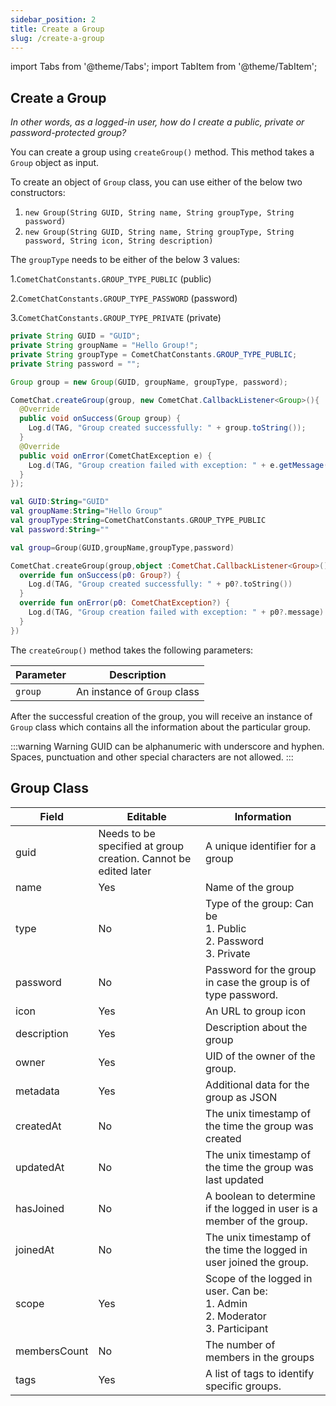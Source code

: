 ```yaml
---
sidebar_position: 2
title: Create a Group
slug: /create-a-group
---
```


import Tabs from '@theme/Tabs';
import TabItem from '@theme/TabItem';

## Create a Group

_In other words, as a logged-in user, how do I create a public, private or password-protected group?_

You can create a group using `createGroup()` method. This method takes a `Group` object as input.

To create an object of `Group` class, you can use either of the below two constructors:

1. `new Group(String GUID, String name, String groupType, String password)`
2. `new Group(String GUID, String name, String groupType, String password, String icon, String description)`

The `groupType` needs to be either of the below 3 values:

1.`CometChatConstants.GROUP_TYPE_PUBLIC` (public) 

2.`CometChatConstants.GROUP_TYPE_PASSWORD` (password) 

3.`CometChatConstants.GROUP_TYPE_PRIVATE` (private)

<Tabs>
<TabItem value="Java" label="Java">

```java
private String GUID = "GUID";
private String groupName = "Hello Group!";
private String groupType = CometChatConstants.GROUP_TYPE_PUBLIC;
private String password = "";

Group group = new Group(GUID, groupName, groupType, password);

CometChat.createGroup(group, new CometChat.CallbackListener<Group>(){
  @Override
  public void onSuccess(Group group) {
    Log.d(TAG, "Group created successfully: " + group.toString());
  }
  @Override
  public void onError(CometChatException e) {
    Log.d(TAG, "Group creation failed with exception: " + e.getMessage());
  }
});
```
</TabItem>
<TabItem value="Kotlin" label="Kotlin">

```kotlin
val GUID:String="GUID"
val groupName:String="Hello Group"
val groupType:String=CometChatConstants.GROUP_TYPE_PUBLIC
val password:String=""

val group=Group(GUID,groupName,groupType,password)

CometChat.createGroup(group,object :CometChat.CallbackListener<Group>(){
  override fun onSuccess(p0: Group?) {
    Log.d(TAG, "Group created successfully: " + p0?.toString())
  }
  override fun onError(p0: CometChatException?) {
    Log.d(TAG, "Group creation failed with exception: " + p0?.message)
  }
})
```
</TabItem>
</Tabs>




The `createGroup()` method takes the following parameters:

| Parameter | Description | 
| ---- | ---- | 
| `group` | An instance of `Group` class | 


After the successful creation of the group, you will receive an instance of `Group` class which contains all the information about the particular group.

:::warning Warning
GUID can be alphanumeric with underscore and hyphen. Spaces, punctuation and other special characters are not allowed.
:::

## Group Class

| Field | Editable | Information | 
| ---- | ---- | ---- | 
| guid | Needs to be specified at group creation. Cannot be edited later | A unique identifier for a group | 
| name | Yes | Name of the group | 
| type | No | Type of the group: Can be <br />1. Public<br />2. Password<br />3. Private | 
| password | No | Password for the group in case the group is of type password. | 
| icon | Yes | An URL to group icon | 
| description | Yes | Description about the group | 
| owner | Yes | UID of the owner of the group. | 
| metadata | Yes | Additional data for the group as JSON | 
| createdAt | No | The unix timestamp of the time the group was created | 
| updatedAt | No | The unix timestamp of the time the group was last updated | 
| hasJoined | No | A boolean to determine if the logged in user is a member of the group. | 
| joinedAt | No | The unix timestamp of the time the logged in user joined the group. | 
| scope | Yes | Scope of the logged in user. Can be:<br />1. Admin<br />2. Moderator<br />3. Participant | 
| membersCount | No | The number of members in the groups | 
| tags | Yes | A list of tags to identify specific groups. | 
